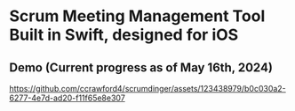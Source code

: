 # Scrum Meeting Management Tool Built in Swift, designed for iOS

## Demo (Current progress as of May 16th, 2024)
https://github.com/ccrawford4/scrumdinger/assets/123438979/b0c030a2-6277-4e7d-ad20-f11f65e8e307



